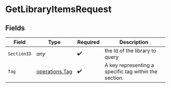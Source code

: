 # GetLibraryItemsRequest


## Fields

| Field                                                 | Type                                                  | Required                                              | Description                                           |
| ----------------------------------------------------- | ----------------------------------------------------- | ----------------------------------------------------- | ----------------------------------------------------- |
| `SectionID`                                           | *any*                                                 | :heavy_check_mark:                                    | the Id of the library to query                        |
| `Tag`                                                 | [operations.Tag](../../models/operations/tag.md)      | :heavy_check_mark:                                    | A key representing a specific tag within the section. |
